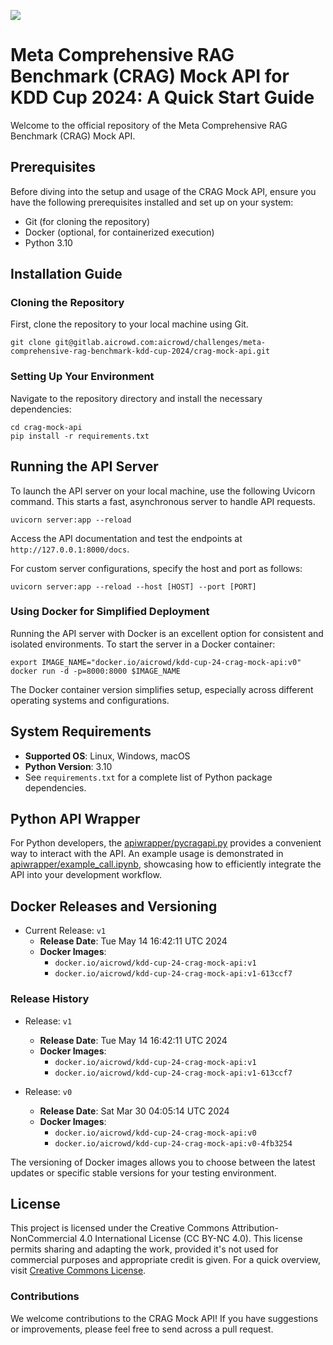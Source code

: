![](https://i.imgur.com/wBGNsPw.jpeg)
# Meta Comprehensive RAG Benchmark (CRAG) Mock API for KDD Cup 2024: A Quick Start Guide

Welcome to the official repository of the Meta Comprehensive RAG Benchmark (CRAG) Mock API.

## Prerequisites

Before diving into the setup and usage of the CRAG Mock API, ensure you have the following prerequisites installed and set up on your system:
- Git (for cloning the repository)
- Docker (optional, for containerized execution)
- Python 3.10

## Installation Guide

### Cloning the Repository

First, clone the repository to your local machine using Git.

```
git clone git@gitlab.aicrowd.com:aicrowd/challenges/meta-comprehensive-rag-benchmark-kdd-cup-2024/crag-mock-api.git
```

### Setting Up Your Environment

Navigate to the repository directory and install the necessary dependencies:

```
cd crag-mock-api
pip install -r requirements.txt
```

## Running the API Server

To launch the API server on your local machine, use the following Uvicorn command. This starts a fast, asynchronous server to handle API requests.

```
uvicorn server:app --reload
```

Access the API documentation and test the endpoints at `http://127.0.0.1:8000/docs`.

For custom server configurations, specify the host and port as follows:

```
uvicorn server:app --reload --host [HOST] --port [PORT]
```

### Using Docker for Simplified Deployment

Running the API server with Docker is an excellent option for consistent and isolated environments. To start the server in a Docker container:

```
export IMAGE_NAME="docker.io/aicrowd/kdd-cup-24-crag-mock-api:v0"
docker run -d -p=8000:8000 $IMAGE_NAME
```

The Docker container version simplifies setup, especially across different operating systems and configurations.

## System Requirements

- **Supported OS**: Linux, Windows, macOS
- **Python Version**: 3.10
- See `requirements.txt` for a complete list of Python package dependencies.

## Python API Wrapper

For Python developers, the [apiwrapper/pycragapi.py](apiwrapper/pycragapi.py) provides a convenient way to interact with the API. An example usage is demonstrated in [apiwrapper/example_call.ipynb](apiwrapper/example_call.ipynb), showcasing how to efficiently integrate the API into your development workflow.

## Docker Releases and Versioning

- Current Release: `v1`
    - **Release Date**: Tue May 14 16:42:11 UTC 2024 
    - **Docker Images**:
        - `docker.io/aicrowd/kdd-cup-24-crag-mock-api:v1`
        - `docker.io/aicrowd/kdd-cup-24-crag-mock-api:v1-613ccf7`

### Release History
- Release: `v1`
    - **Release Date**: Tue May 14 16:42:11 UTC 2024 
    - **Docker Images**:
        - `docker.io/aicrowd/kdd-cup-24-crag-mock-api:v1`
        - `docker.io/aicrowd/kdd-cup-24-crag-mock-api:v1-613ccf7`

- Release: `v0`
    - **Release Date**: Sat Mar 30 04:05:14 UTC 2024
    - **Docker Images**:
        - `docker.io/aicrowd/kdd-cup-24-crag-mock-api:v0`
        - `docker.io/aicrowd/kdd-cup-24-crag-mock-api:v0-4fb3254`

The versioning of Docker images allows you to choose between the latest updates or specific stable versions for your testing environment.

## License

This project is licensed under the Creative Commons Attribution-NonCommercial 4.0 International License (CC BY-NC 4.0). This license permits sharing and adapting the work, provided it's not used for commercial purposes and appropriate credit is given. For a quick overview, visit [Creative Commons License](https://creativecommons.org/licenses/by-nc/4.0/).


### Contributions

We welcome contributions to the CRAG Mock API! If you have suggestions or improvements, please feel free to send across a pull request.
